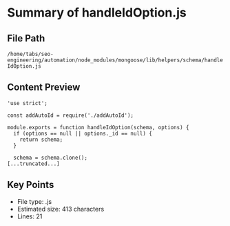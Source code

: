 # Summary of handleIdOption.js
  
## File Path
`/home/tabs/seo-engineering/automation/node_modules/mongoose/lib/helpers/schema/handleIdOption.js`

## Content Preview
```
'use strict';

const addAutoId = require('./addAutoId');

module.exports = function handleIdOption(schema, options) {
  if (options == null || options._id == null) {
    return schema;
  }

  schema = schema.clone();
[...truncated...]
```

## Key Points
- File type: .js
- Estimated size: 413 characters
- Lines: 21
